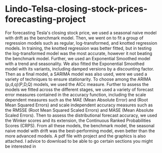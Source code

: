 # Lindo-Telsa-closing-stock-prices-forecasting-project
For forecasting Tesla's closing stock price, we used a seasonal naive model with drift as the benchmark model. Then, we went on to fit a group of regression models such as regular, log-transformed, and knotted regression models. In training, the knotted regression was better fitted, but in testing the log-transformed model was the most accurate, however it not beating the benchmark model. Further, we used an Exponential Smoothed model with a trend and seasonality. We also fitted the Exponential Smoothed model with its variants, including damped versions by a discounting factor. Then as a final model, a SARIMA model was also used, were we used a variety of techniques to ensure stationarity. To choose among the ARIMA (p,d,q)(P,D,Q) models, we used the AICc measure. Further to assess the models we fitted across the different stages, we used a variety of forecast error measures contained in the accuracy function, including the scale dependent measures such as the MAE (Mean Absolute Error) and (Root Mean Squared Errors) and scale independent accuracy measures such as the RMSSE (Root Mean Squared Scaled Errors) and MASE (Mean Absolute Scaled Errors). Then to assess the distributional forecast accuracy, we used the Winker scores and its extension, the Continuous Ranked Probabilities Scores (CRPS). From all these models, the benchmark model, the seasonal naive model with drift was the best-performing model, even better than the more advanced models.
A pdf file with project and the graphics is also attached. I advice to download to be able to go certain sections you might be interested in
